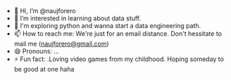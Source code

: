- 👋 Hi, I’m @naujforero
- 👀 I’m interested in learning about data stuff.
- 🌱 I'm exploring python and wanna start a data engineering path.
- 📫 How to reach me: We're just for an email distance. Don't hessitate to mail me (naujforero@gmail.com)
- 😄 Pronouns: ...
- ⚡ Fun fact: .Loving video games from my childhood. Hoping someday to be good at one haha

<!---
naujforero/naujforero is a ✨ special ✨ repository because its `README.md` (this file) appears on your GitHub profile.
You can click the Preview link to take a look at your changes.
--->
